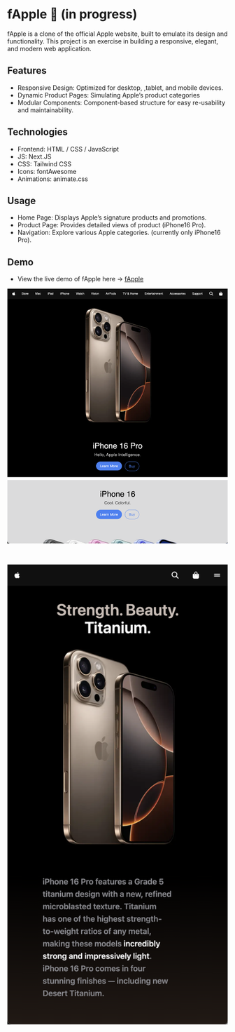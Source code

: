 # fApple 🍎 (in progress)

fApple is a clone of the official Apple website, built to emulate its design and functionality. 
This project is an exercise in building a responsive, elegant, and modern web application.

## Features
- Responsive Design: Optimized for desktop, ,tablet, and mobile devices.
- Dynamic Product Pages: Simulating Apple’s product categories
- Modular Components: Component-based structure for easy re-usability and maintainability.

## Technologies
- Frontend: HTML / CSS / JavaScript
- JS: Next.JS
- CSS: Tailwind CSS
- Icons: fontAwesome
- Animations: animate.css

## Usage
- Home Page: Displays Apple’s signature products and promotions.
- Product Page: Provides detailed views of product (iPhone16 Pro).
- Navigation: Explore various Apple categories. (currently only iPhone16 Pro).

## Demo 
- View the live demo of fApple here -> [fApple](https://f-apple.vercel.app)

<div align="center">
<p style="display: flex; flex-direction: column; justify-content: space-between; align-items: center ; gap: 3rem;">
<img src="./public/img/demoFiles/ds1.png" alt="demo shot 1" width="100%" >
<img src="./public/img/demoFiles/ds2.png" alt="demo shot 2" width="100%" >
</p>
</div>

